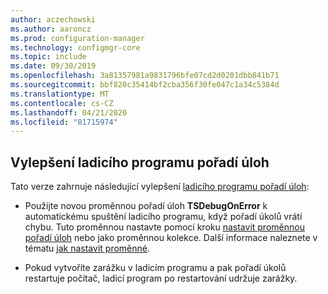 ```yaml
---
author: aczechowski
ms.author: aaroncz
ms.prod: configuration-manager
ms.technology: configmgr-core
ms.topic: include
ms.date: 09/30/2019
ms.openlocfilehash: 3a81357981a9831796bfe07cd2d0201dbb841b71
ms.sourcegitcommit: bbf820c35414bf2cba356f30fe047c1a34c5384d
ms.translationtype: MT
ms.contentlocale: cs-CZ
ms.lasthandoff: 04/21/2020
ms.locfileid: "81715974"
---
```

## <a name="improvements-to-task-sequence-debugger"></a><a name="bkmk_tsdebug"></a>Vylepšení ladicího programu pořadí úloh

Tato verze zahrnuje následující vylepšení [ladicího programu pořadí úloh](../../../../../osd/deploy-use/debug-task-sequence.md):

- Použijte novou proměnnou pořadí úloh **TSDebugOnError** k automatickému spuštění ladicího programu, když pořadí úkolů vrátí chybu. Tuto proměnnou nastavte pomocí kroku [nastavit proměnnou pořadí úloh](../../../../../osd/understand/task-sequence-steps.md#BKMK_SetTaskSequenceVariable) nebo jako proměnnou kolekce.<!-- 5012536 --> Další informace naleznete v tématu [jak nastavit proměnné](../../../../../osd/understand/using-task-sequence-variables.md#bkmk_set).

- Pokud vytvoříte zarážku v ladicím programu a pak pořadí úkolů restartuje počítač, ladicí program po restartování udržuje zarážky.<!-- 5012509 -->
